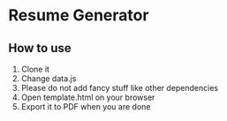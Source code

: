 # Resume Generator

## How to use

1. Clone it
2. Change data.js
3. Please do not add fancy stuff like other dependencies
4. Open template.html on your browser
5. Export it to PDF when you are done
